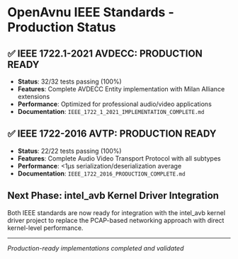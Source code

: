 # OpenAvnu IEEE Standards - Production Status

## ✅ IEEE 1722.1-2021 AVDECC: PRODUCTION READY
- **Status**: 32/32 tests passing (100%)
- **Features**: Complete AVDECC Entity implementation with Milan Alliance extensions
- **Performance**: Optimized for professional audio/video applications
- **Documentation**: `IEEE_1722_1_2021_IMPLEMENTATION_COMPLETE.md`

## ✅ IEEE 1722-2016 AVTP: PRODUCTION READY
- **Status**: 22/22 tests passing (100%)
- **Features**: Complete Audio Video Transport Protocol with all subtypes
- **Performance**: <1μs serialization/deserialization average
- **Documentation**: `IEEE_1722_2016_PRODUCTION_COMPLETE.md`

## Next Phase: intel_avb Kernel Driver Integration
Both IEEE standards are now ready for integration with the intel_avb kernel driver project to replace the PCAP-based networking approach with direct kernel-level performance.

---
*Production-ready implementations completed and validated*
